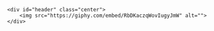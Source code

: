     <div id="header" class="center">
        <img src="https://giphy.com/embed/RbDKaczqWovIugyJmW" alt="">
    </div>
